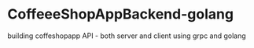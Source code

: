# CoffeeeShopAppBackend-golang
building coffeshopapp API - both server and client using grpc and golang 
